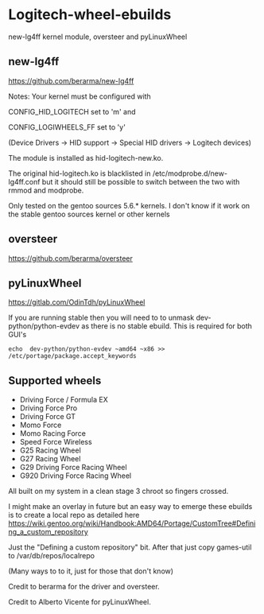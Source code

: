 # Logitech-wheel-ebuilds
new-lg4ff kernel module, oversteer and pyLinuxWheel

## new-lg4ff
https://github.com/berarma/new-lg4ff

Notes:
Your kernel must be configured with 

CONFIG_HID_LOGITECH  set to 'm' and 

CONFIG_LOGIWHEELS_FF set to 'y' 

(Device Drivers -> HID support -> Special HID drivers -> Logitech devices)

The module is installed as hid-logitech-new.ko.

The original hid-logitech.ko is blacklisted in /etc/modprobe.d/new-lg4ff.conf but it should still be possible to switch between the two with rmmod and modprobe.

Only tested on the gentoo sources 5.6.* kernels. I don't know if it work on the stable gentoo sources kernel or other kernels

## oversteer
https://github.com/berarma/oversteer


## pyLinuxWheel
https://gitlab.com/OdinTdh/pyLinuxWheel

If you are running stable then you will need to to unmask dev-python/python-evdev as there is no stable ebuild. This is required for both GUI's

```echo  dev-python/python-evdev ~amd64 ~x86 >> /etc/portage/package.accept_keywords ```


## Supported wheels
* Driving Force / Formula EX
* Driving Force Pro
* Driving Force GT
* Momo Force
* Momo Racing Force
* Speed Force Wireless
* G25 Racing Wheel
* G27 Racing Wheel
* G29 Driving Force Racing Wheel
* G920 Driving Force Racing Wheel


All built on my system in a clean stage 3 chroot so fingers crossed.

I might make an overlay in future but an easy way to emerge these ebuilds is to create a local repo as detailed here
https://wiki.gentoo.org/wiki/Handbook:AMD64/Portage/CustomTree#Defining_a_custom_repository

Just the "Defining a custom repository" bit.
After that just copy games-util to /var/db/repos/localrepo

(Many ways to to it, just for those that don't know)

Credit to berarma for the driver and oversteer.

Credit to Alberto Vicente for pyLinuxWheel.

